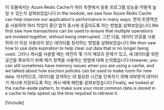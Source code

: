 <span data-ttu-id="9c458-101">이 모듈에서는 Azure Redis Cache가 여러 측면에서 응용 프로그램 성능을 어떻게 높일 수 있는지 살펴보았습니다.</span><span class="sxs-lookup"><span data-stu-id="9c458-101">In the module, we saw how Azure Redis Cache can help improve our application's performance in many ways.</span></span> <span data-ttu-id="9c458-102">먼저 트랜잭션을 사용하여 여러 작업이 중단 없이 동시에 호출되도록 하는 방법을 살펴보았습니다.</span><span class="sxs-lookup"><span data-stu-id="9c458-102">We first saw how transactions can be used to ensure that multiple operations are invoked together, without being interrupted.</span></span> <span data-ttu-id="9c458-103">그런 다음, 데이터 만료를 사용하여 더 이상 사용되지 않는 데이터를 정리하는 방법을 살펴보았습니다.</span><span class="sxs-lookup"><span data-stu-id="9c458-103">We then saw how to use data expiration to help clear out data that is no longer being used.</span></span> <span data-ttu-id="9c458-104">그러나 캐시를 사용할 때는 여전히 몇 가지 메모리 문제가 있고, 새 데이터를 위한 공간을 확보하기 위해 제거 정책을 사용하는 방법에 대해 논의했습니다.</span><span class="sxs-lookup"><span data-stu-id="9c458-104">However, you can still sometimes have memory issues when you are using a cache, and we talked about how eviction policies can be used to make room for new data.</span></span> <span data-ttu-id="9c458-105">마지막으로, 데이터를 검색하는 데 필요한 시간을 단축하기 위해 대부분의 데이터가 캐시에 저장되도록 하는 캐시 배제 패턴을 살펴보았습니다.</span><span class="sxs-lookup"><span data-stu-id="9c458-105">Finally, we looked at the cache-aside pattern, to make sure your most common data is stored in a cache to help speed up the time required to retrieve it.</span></span>

<!-- Cleanup sandbox -->
[!include[](../../../includes/azure-sandbox-cleanup.md)]